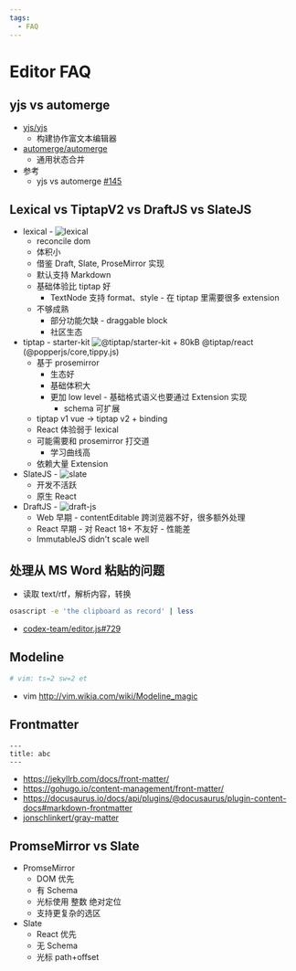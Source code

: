 ```yaml
---
tags:
  - FAQ
---
```


# Editor FAQ

## yjs vs automerge

- [yjs/yjs](https://github.com/yjs/yjs)
  - 构建协作富文本编辑器
- [automerge/automerge](https://github.com/automerge/automerge)
  - 通用状态合并
- 参考
  - yjs vs automerge [#145](https://github.com/yjs/yjs/issues/145)

## Lexical vs TiptapV2 vs DraftJS vs SlateJS

- lexical - ![lexical](https://badgen.net/bundlephobia/min/lexical)
  - reconcile dom
  - 体积小
  - 借鉴 Draft, Slate, ProseMirror 实现
  - 默认支持 Markdown
  - 基础体验比 tiptap 好
    - TextNode 支持 format、style - 在 tiptap 里需要很多 extension
  - 不够成熟
    - 部分功能欠缺 - draggable block
    - 社区生态
- tiptap - starter-kit ![@tiptap/starter-kit](https://badgen.net/bundlephobia/min/@tiptap/starter-kit) + 80kB @tiptap/react (@popperjs/core,tippy.js)
  - 基于 prosemirror
    - 生态好
    - 基础体积大
    - 更加 low level - 基础格式语义也要通过 Extension 实现
      - schema 可扩展
  - tiptap v1 vue -> tiptap v2 + binding
  - React 体验弱于 lexical
  - 可能需要和 prosemirror 打交道
    - 学习曲线高
  - 依赖大量 Extension
- SlateJS - ![slate](https://badgen.net/bundlephobia/min/slate)
  - 开发不活跃
  - 原生 React
- DraftJS - ![draft-js](https://badgen.net/bundlephobia/min/draft-js)
  - Web 早期 - contentEditable 跨浏览器不好，很多额外处理
  - React 早期 - 对 React 18+ 不友好 - 性能差
  - ImmutableJS didn't scale well

## 处理从 MS Word 粘贴的问题

- 读取 text/rtf，解析内容，转换

```bash
osascript -e 'the clipboard as record' | less
```

- [codex-team/editor.js#729](https://github.com/codex-team/editor.js/issues/729)

## Modeline

```ini
# vim: ts=2 sw=2 et
```

- vim http://vim.wikia.com/wiki/Modeline_magic

## Frontmatter

```mdx title="yaml front matter"
---
title: abc
---
```

- https://jekyllrb.com/docs/front-matter/
- https://gohugo.io/content-management/front-matter/
- https://docusaurus.io/docs/api/plugins/@docusaurus/plugin-content-docs#markdown-frontmatter
- [jonschlinkert/gray-matter](https://github.com/jonschlinkert/gray-matter)

## PromseMirror vs Slate

- PromseMirror
  - DOM 优先
  - 有 Schema
  - 光标使用 整数 绝对定位
  - 支持更复杂的选区
- Slate
  - React 优先
  - 无 Schema
  - 光标 path+offset
